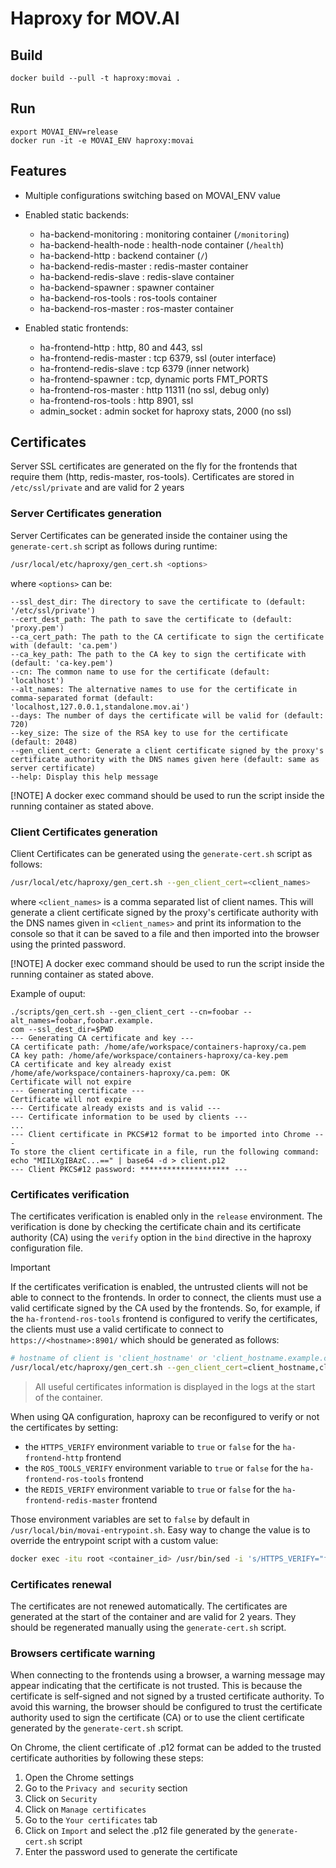# Haproxy for MOV.AI

## Build

    docker build --pull -t haproxy:movai .

## Run

    export MOVAI_ENV=release
    docker run -it -e MOVAI_ENV haproxy:movai

## Features
- Multiple configurations switching based on MOVAI_ENV value

- Enabled static backends:
    - ha-backend-monitoring : monitoring container (`/monitoring`)
    - ha-backend-health-node : health-node container (`/health`)
    - ha-backend-http : backend container (`/`)
    - ha-backend-redis-master : redis-master container
    - ha-backend-redis-slave : redis-slave container
    - ha-backend-spawner : spawner container
    - ha-backend-ros-tools : ros-tools container
    - ha-backend-ros-master : ros-master container


- Enabled static frontends:
  - ha-frontend-http : http, 80 and 443, ssl
  - ha-frontend-redis-master : tcp 6379, ssl (outer interface)
  - ha-frontend-redis-slave : tcp 6379 (inner network)
  - ha-frontend-spawner : tcp, dynamic ports FMT_PORTS
  - ha-frontend-ros-master : http 11311 (no ssl, debug only)
  - ha-frontend-ros-tools : http 8901, ssl
  - admin_socket : admin socket for haproxy stats, 2000 (no ssl)

## Certificates

Server SSL certificates are generated on the fly for the frontends that require them (http, redis-master, ros-tools).
Certificates are stored in `/etc/ssl/private` and are valid for 2 years

### Server Certificates generation
Server Certificates can be generated inside the container using the `generate-cert.sh` script as follows during runtime:

```bash
/usr/local/etc/haproxy/gen_cert.sh <options>
```
where `<options>` can be:
```
--ssl_dest_dir: The directory to save the certificate to (default: '/etc/ssl/private')
--cert_dest_path: The path to save the certificate to (default: 'proxy.pem')
--ca_cert_path: The path to the CA certificate to sign the certificate with (default: 'ca.pem')
--ca_key_path: The path to the CA key to sign the certificate with (default: 'ca-key.pem')
--cn: The common name to use for the certificate (default: 'localhost')
--alt_names: The alternative names to use for the certificate in comma-separated format (default: 'localhost,127.0.0.1,standalone.mov.ai')
--days: The number of days the certificate will be valid for (default: 720)
--key_size: The size of the RSA key to use for the certificate (default: 2048)
--gen_client_cert: Generate a client certificate signed by the proxy's certificate authority with the DNS names given here (default: same as server certificate)
--help: Display this help message
```

  [!NOTE]
  A docker exec command should be used to run the script inside the running container as stated above.

### Client Certificates generation

Client Certificates can be generated using the `generate-cert.sh` script as follows:

```bash
/usr/local/etc/haproxy/gen_cert.sh --gen_client_cert=<client_names>
```
where `<client_names>` is a comma separated list of client names.
This will generate a client certificate signed by the proxy's certificate authority with the DNS names given in `<client_names>` and print its information to the console so that it can be saved to a file and then imported into the browser using the printed password.

[!NOTE]
A docker exec command should be used to run the script inside the running container as stated above.

Example of ouput:
```
./scripts/gen_cert.sh --gen_client_cert --cn=foobar --alt_names=foobar,foobar.example.
com --ssl_dest_dir=$PWD
--- Generating CA certificate and key ---
CA certificate path: /home/afe/workspace/containers-haproxy/ca.pem
CA key path: /home/afe/workspace/containers-haproxy/ca-key.pem
CA certificate and key already exist
/home/afe/workspace/containers-haproxy/ca.pem: OK
Certificate will not expire
--- Generating certificate ---
Certificate will not expire
--- Certificate already exists and is valid ---
--- Certificate information to be used by clients ---
...
--- Client certificate in PKCS#12 format to be imported into Chrome ---
To store the client certificate in a file, run the following command:
echo "MIILXgIBAzC...==" | base64 -d > client.p12
--- Client PKCS#12 password: ******************** ---
```

### Certificates verification

The certificates verification is enabled only in the `release` environment.
The verification is done by checking the certificate chain and its certificate authority (CA) using the `verify` option in the `bind` directive in the haproxy configuration file.

> [!IMPORTANT]
> If the certificates verification is enabled, the untrusted clients will not be able to connect to the frontends.
> In order to connect, the clients must use a valid certificate signed by the CA used by the frontends.
> So, for example, if the `ha-frontend-ros-tools` frontend is configured to verify the certificates, the clients must use a valid certificate to connect to `https://<hostname>:8901/` which should be generated as follows:
> ```bash
> # hostname of client is 'client_hostname' or 'client_hostname.example.com'
> /usr/local/etc/haproxy/gen_cert.sh --gen_client_cert=client_hostname,client_hostname.example.com
> ```

> All useful certificates information is displayed in the logs at the start of the container.

When using QA configuration, haproxy can be reconfigured to verify or not the certificates by setting:
- the `HTTPS_VERIFY` environment variable to `true` or `false` for the `ha-frontend-http` frontend
- the `ROS_TOOLS_VERIFY` environment variable to `true` or `false` for the `ha-frontend-ros-tools` frontend
- the `REDIS_VERIFY` environment variable to `true` or `false` for the `ha-frontend-redis-master` frontend

Those environment variables are set to `false` by default in `/usr/local/bin/movai-entrypoint.sh`.
Easy way to change the value is to override the entrypoint script with a custom value:
```bash
docker exec -itu root <container_id> /usr/bin/sed -i 's/HTTPS_VERIFY="false"/HTTPS_VERIFY="true"/' /usr/local/bin/movai-entrypoint.sh
```

### Certificates renewal

The certificates are not renewed automatically. The certificates are generated at the start of the container and are valid for 2 years.
They should be regenerated manually using the `generate-cert.sh` script.

### Browsers certificate warning

When connecting to the frontends using a browser, a warning message may appear indicating that the certificate is not trusted.
This is because the certificate is self-signed and not signed by a trusted certificate authority.
To avoid this warning, the browser should be configured to trust the certificate authority used to sign the certificate (CA) or to use the client certificate generated by the `generate-cert.sh` script.

On Chrome, the client certificate of .p12 format can be added to the trusted certificate authorities by following these steps:
1. Open the Chrome settings
2. Go to the `Privacy and security` section
3. Click on `Security`
4. Click on `Manage certificates`
5. Go to the `Your certificates` tab
6. Click on `Import` and select the .p12 file generated by the `generate-cert.sh` script
7. Enter the password used to generate the certificate

